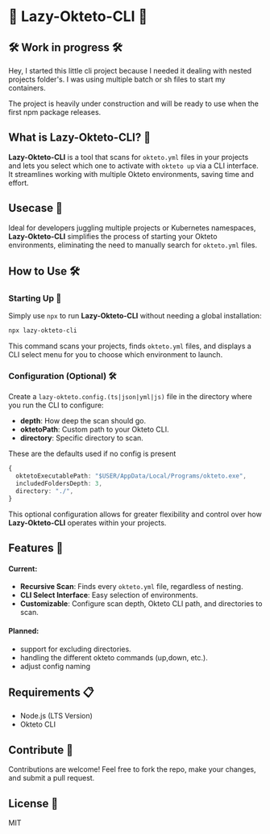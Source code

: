 # 🚀 Lazy-Okteto-CLI 🚀

## 🛠️ Work in progress 🛠️

Hey, I started this little cli project because I needed it dealing with nested projects folder's.
I was using multiple batch or sh files to start my containers.

The project is heavily under construction and will be ready to use when the first npm package releases.


## What is Lazy-Okteto-CLI? 🤔
**Lazy-Okteto-CLI** is a tool that scans for `okteto.yml` files in your projects and lets you select which one to activate with `okteto up` via a CLI interface. It streamlines working with multiple Okteto environments, saving time and effort.

## Usecase 🎯
Ideal for developers juggling multiple projects or Kubernetes namespaces, **Lazy-Okteto-CLI** simplifies the process of starting your Okteto environments, eliminating the need to manually search for `okteto.yml` files.

## How to Use 🛠️

### Starting Up 🚀

Simply use `npx` to run **Lazy-Okteto-CLI** without needing a global installation:

```bash
npx lazy-okteto-cli
```

This command scans your projects, finds `okteto.yml` files, and displays a CLI select menu for you to choose which environment to launch.

### Configuration (Optional) 🛠️

Create a `lazy-okteto.config.(ts|json|yml|js)` file in the directory where you run the CLI to configure:

- **depth**: How deep the scan should go.
- **oktetoPath**: Custom path to your Okteto CLI.
- **directory**: Specific directory to scan.

These are the defaults used if no config is present

```ts
{
  oktetoExecutablePath: "$USER/AppData/Local/Programs/okteto.exe",
  includedFoldersDepth: 3,
  directory: "./",
}
```

This optional configuration allows for greater flexibility and control over how **Lazy-Okteto-CLI** operates within your projects.

## Features 🌟
#### Current:
- **Recursive Scan**: Finds every `okteto.yml` file, regardless of nesting.
- **CLI Select Interface**: Easy selection of environments.
- **Customizable**: Configure scan depth, Okteto CLI path, and directories to scan.
#### Planned:
- support for excluding directories.
- handling the different okteto commands (up,down, etc.).
- adjust config naming

## Requirements 📋
- Node.js (LTS Version)
- Okteto CLI

## Contribute 🤝
Contributions are welcome! Feel free to fork the repo, make your changes, and submit a pull request.

## License 📄
MIT
